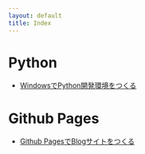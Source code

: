 ```yaml
---
layout: default
title: Index
---
```


# Python
- [WindowsでPython開発環境をつくる](./python-devenv-windows)

# Github Pages
- [Github PagesでBlogサイトをつくる](./github-pages)
